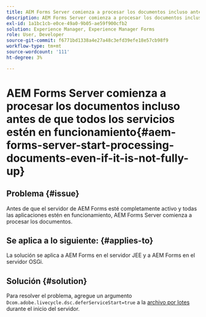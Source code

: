 ```yaml
---
title: AEM Forms Server comienza a procesar los documentos incluso antes de que todos los servicios estén en funcionamiento.
description: AEM Forms Server comienza a procesar los documentos incluso antes de que todos los servicios estén en funcionamiento en el servidor JEE y en el servidor OSGi.
exl-id: 1a1bc1cb-e0ce-49a0-9b05-ae59f900cfb2
solution: Experience Manager, Experience Manager Forms
role: User, Developer
source-git-commit: f6771bd1338a4e27a48c3efd39efe18e57cb98f9
workflow-type: tm+mt
source-wordcount: '111'
ht-degree: 3%

---
```


# AEM Forms Server comienza a procesar los documentos incluso antes de que todos los servicios estén en funcionamiento{#aem-forms-server-start-processing-documents-even-if-it-is-not-fully-up}

## Problema {#issue}

<!--When user restarts AEM Forms server, the current calling processes or services still continue such as rendering PDF documents and more. It causes the restart of the AEM Forms server to not startup correctly.-->

Antes de que el servidor de AEM Forms esté completamente activo y todas las aplicaciones estén en funcionamiento, AEM Forms Server comienza a procesar los documentos.


## Se aplica a lo siguiente: {#applies-to}

La solución se aplica a AEM Forms en el servidor JEE y a AEM Forms en el servidor OSGi.

## Solución {#solution}

Para resolver el problema, agregue un argumento `Dcom.adobe.livecycle.dsc.deferServiceStart=true` a la [archivo por lotes](https://experienceleague.adobe.com/docs/experience-manager-65/deploying/deploying/command-line-start-and-stop.html#windows-platform-start-bat-script-example) durante el inicio del servidor.
